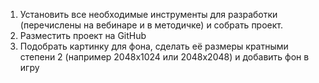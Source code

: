1. Установить все необходимые инструменты для разработки (перечислены на вебинаре и в методичке) и собрать проект.
2. Разместить проект на GitHub
3. Подобрать картинку для фона, сделать её размеры кратными степени 2 (например 2048x1024 или 2048x2048) и добавить фон в игру
